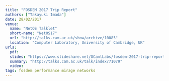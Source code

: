 ```yaml
---
title: "FOSDEM 2017 Trip Report"
authors: ["Takayuki Imada"]
date: 28/02/2017
venue:
  name: "NetOS Talklet"
  short-name: "NetOS17"
  url: "http://talks.cam.ac.uk/show/archive/10085"
  location: "Computer Laboratory, University of Cambridge, UK"
urls:
  pdf:
  slides: "https://www.slideshare.net/OCamlLabs/fosdem-2017-trip-report"
  summary: "http://talks.cam.ac.uk/talk/index/71079"
  video:
tags: fosdem performance mirage networks
---
```

